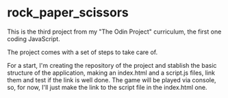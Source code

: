 # rock_paper_scissors
This is the third project from my "The Odin Project" curriculum, the first one coding JavaScript.

The project comes with a set of steps to take care of.

For a start, I'm creating the repository of the project and stablish the basic structure of the application, 
making an index.html and a script.js files, link them and test if the link is well done. The game will be played 
via console, so, for now, I'll just make the link to the script file in the index.html one.

